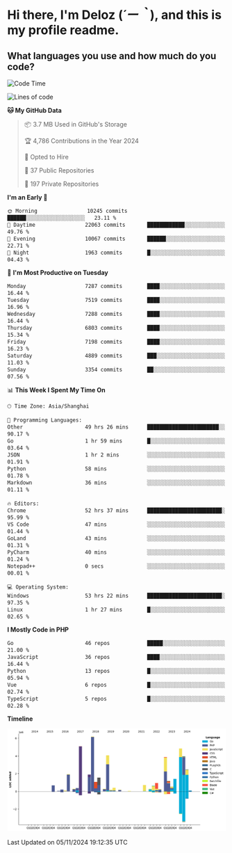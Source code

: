 # **Hi there, I'm Deloz (*´ー｀*), and this is my profile readme.**

## **What languages you use and how much do you code?**

<!--START_SECTION:waka-->
![Code Time](http://img.shields.io/badge/Code%20Time-4%2C987%20hrs%2010%20mins-blue)

![Lines of code](https://img.shields.io/badge/From%20Hello%20World%20I%27ve%20Written-45.5%20million%20lines%20of%20code-blue)

**🐱 My GitHub Data** 

> 📦 3.7 MB Used in GitHub's Storage 
 > 
> 🏆 4,786 Contributions in the Year 2024
 > 
> 💼 Opted to Hire
 > 
> 📜 37 Public Repositories 
 > 
> 🔑 197 Private Repositories 
 > 
**I'm an Early 🐤** 

```text
🌞 Morning                10245 commits       ██████░░░░░░░░░░░░░░░░░░░   23.11 % 
🌆 Daytime                22063 commits       ████████████░░░░░░░░░░░░░   49.76 % 
🌃 Evening                10067 commits       ██████░░░░░░░░░░░░░░░░░░░   22.71 % 
🌙 Night                  1963 commits        █░░░░░░░░░░░░░░░░░░░░░░░░   04.43 % 
```
📅 **I'm Most Productive on Tuesday** 

```text
Monday                   7287 commits        ████░░░░░░░░░░░░░░░░░░░░░   16.44 % 
Tuesday                  7519 commits        ████░░░░░░░░░░░░░░░░░░░░░   16.96 % 
Wednesday                7288 commits        ████░░░░░░░░░░░░░░░░░░░░░   16.44 % 
Thursday                 6803 commits        ████░░░░░░░░░░░░░░░░░░░░░   15.34 % 
Friday                   7198 commits        ████░░░░░░░░░░░░░░░░░░░░░   16.23 % 
Saturday                 4889 commits        ███░░░░░░░░░░░░░░░░░░░░░░   11.03 % 
Sunday                   3354 commits        ██░░░░░░░░░░░░░░░░░░░░░░░   07.56 % 
```


📊 **This Week I Spent My Time On** 

```text
🕑︎ Time Zone: Asia/Shanghai

💬 Programming Languages: 
Other                    49 hrs 26 mins      ███████████████████████░░   90.17 % 
Go                       1 hr 59 mins        █░░░░░░░░░░░░░░░░░░░░░░░░   03.64 % 
JSON                     1 hr 2 mins         ░░░░░░░░░░░░░░░░░░░░░░░░░   01.91 % 
Python                   58 mins             ░░░░░░░░░░░░░░░░░░░░░░░░░   01.78 % 
Markdown                 36 mins             ░░░░░░░░░░░░░░░░░░░░░░░░░   01.11 % 

🔥 Editors: 
Chrome                   52 hrs 37 mins      ████████████████████████░   95.99 % 
VS Code                  47 mins             ░░░░░░░░░░░░░░░░░░░░░░░░░   01.44 % 
GoLand                   43 mins             ░░░░░░░░░░░░░░░░░░░░░░░░░   01.31 % 
PyCharm                  40 mins             ░░░░░░░░░░░░░░░░░░░░░░░░░   01.24 % 
Notepad++                0 secs              ░░░░░░░░░░░░░░░░░░░░░░░░░   00.01 % 

💻 Operating System: 
Windows                  53 hrs 22 mins      ████████████████████████░   97.35 % 
Linux                    1 hr 27 mins        █░░░░░░░░░░░░░░░░░░░░░░░░   02.65 % 
```

**I Mostly Code in PHP** 

```text
Go                       46 repos            █████░░░░░░░░░░░░░░░░░░░░   21.00 % 
JavaScript               36 repos            ████░░░░░░░░░░░░░░░░░░░░░   16.44 % 
Python                   13 repos            █░░░░░░░░░░░░░░░░░░░░░░░░   05.94 % 
Vue                      6 repos             █░░░░░░░░░░░░░░░░░░░░░░░░   02.74 % 
TypeScript               5 repos             █░░░░░░░░░░░░░░░░░░░░░░░░   02.28 % 
```



**Timeline**

![Lines of Code chart](https://raw.githubusercontent.com/deloz/deloz/main/assets/bar_graph.png)


 Last Updated on 05/11/2024 19:12:35 UTC
<!--END_SECTION:waka-->
